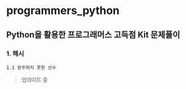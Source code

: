 # programmers_python
## Python을 활용한 프로그래머스 고득점 Kit 문제풀이

### 1. 해시
```
1.1 완주하지 못한 선수
```

> 업데이트 중
